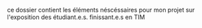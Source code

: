 ce dossier contient les éléments néscéssaires pour mon projet sur l'exposition des étudiant.e.s. finissant.e.s en TIM
